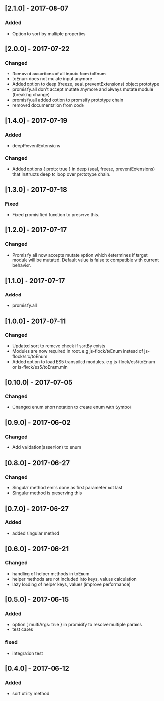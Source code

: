 ## [2.1.0] - 2017-08-07
### Added
- Option to sort by multiple properties

## [2.0.0] - 2017-07-22
### Changed
- Removed assertions of all inputs from toEnum
- toEnum does not mutate input anymore
- Added option to deep (freeze, seal, preventExtensions) object prototype
- promisify.all don't accept mutate anymore and always mutate module (breaking change)
- promisify.all added option to promisify prototype chain
- removed documentation from code

## [1.4.0] - 2017-07-19
### Added
- deepPreventExtensions
### Changed
- Added options { proto: true } in deep (seal, freeze, preventExtensions) that instructs deep
to loop over prototype chain.

## [1.3.0] - 2017-07-18
### Fixed
- Fixed promisified function to preserve this.

## [1.2.0] - 2017-07-17
### Changed
- Promisify all now accepts mutate option which determines if target module will be mutated. Default value is false to compatible with current behavior.

## [1.1.0] - 2017-07-17
### Added
- promisify.all

## [1.0.0] - 2017-07-11
### Changed
- Updated sort to remove check if sortBy exists
- Modules are now required in root. e.g js-flock/toEnum instead of js-flock/src/toEnum
- Added option to load ES5 transpiled modules. e.g js-flock/es5/toEnum or js-flock/es5/toEnum.min

## [0.10.0] - 2017-07-05
### Changed
- Changed enum short notation to create enum with Symbol

## [0.9.0] - 2017-06-02
### Changed
- Add validation(assertion) to enum

## [0.8.0] - 2017-06-27
### Changed
- Singular method emits done as first parameter not last
- Singular method is preserving this

## [0.7.0] - 2017-06-27
### Added
- added singular method

## [0.6.0] - 2017-06-21
### Changed
- handling of helper methods in toEnum
- helper methods are not included into keys, values calculation
- lazy loading of helper keys, values (improve performance)

## [0.5.0] - 2017-06-15
### Added
- option { multiArgs: true } in promisify to resolve multiple params
- test cases
### fixed
- integration test

## [0.4.0] - 2017-06-12
### Added
- sort utility method
